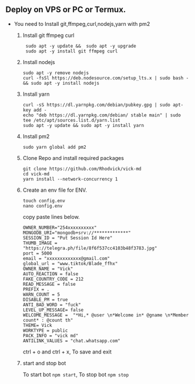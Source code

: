 ## Deploy on VPS or PC or Termux.
- You need to Install git,ffmpeg,curl,nodejs,yarn with pm2 
   1. Install git ffmpeg curl 
      ```
       sudo apt -y update &&  sudo apt -y upgrade 
       sudo apt -y install git ffmpeg curl
      ```
   2. Install nodejs 
      ```
      sudo apt -y remove nodejs
      curl -fsSl https://deb.nodesource.com/setup_lts.x | sudo bash - && sudo apt -y install nodejs
      ```

   3. Install yarn
      ```
      curl -sS https://dl.yarnpkg.com/debian/pubkey.gpg | sudo apt-key add - 
      echo "deb https://dl.yarnpkg.com/debian/ stable main" | sudo tee /etc/apt/sources.list.d/yarn.list
      sudo apt -y update && sudo apt -y install yarn
      ```
      
   4. Install pm2
      ```
      sudo yarn global add pm2
      ```

   5. Clone Repo and install required packages
      ```
      git clone https://github.com/Rhodvick/vick-md
      cd vick-md
      yarn install --network-concurrency 1
      ```

   6. Create an env file for ENV. 
      ```
      touch config.env
      nano config.env
      ```
      copy paste lines below.

      ```
      OWNER_NUMBER="254xxxxxxxxxx"
      MONGODB_URI="mongodb+srv://*************"
      SESSION_ID = "Put Session Id Here"
      THUMB_IMAGE = "https://telegra.ph/file/8f6f537cc4103b48f3783.jpg"
      port = 5000
      email = "xxxxxxxxxxxxx@gmail.com"
      global_url = "www.tiktok/Blade_ffhx"
      OWNER_NAME = "Vick"
      AUTO_REACTION = false
      FAKE_COUNTRY_CODE = 212
      READ_MESSAGE = false
      PREFIX = .
      WARN_COUNT = 5
      DISABLE_PM = true
      ANTI_BAD_WORD = "fuck"
      LEVEL_UP_MESSAGE= false
      WELCOME_MESSAGE =  "*Hi,* @user \n*Welcome in* @gname \n*Member count* : @count th"
      THEME= Vick
      WORKTYPE = public
      PACK_INFO = "vick md"
      ANTILINK_VALUES = "chat.whatsapp.com"
      
      ```
      ctrl + o and ctrl + x, To save and exit

   7. start and stop bot

      To start bot ``` npm start ```,
      To stop bot ``` npm stop ```
